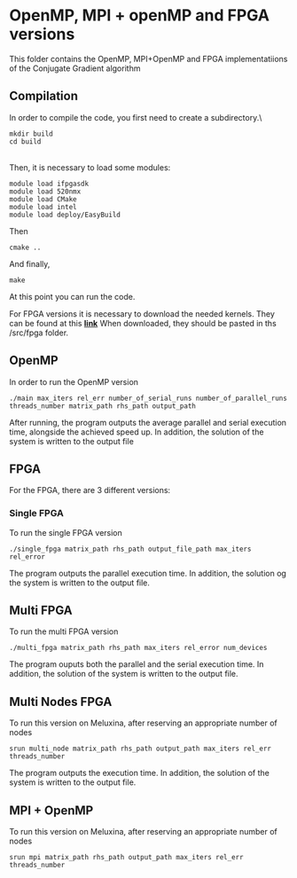 # OpenMP, MPI + openMP and  FPGA versions

This folder contains the OpenMP, MPI+OpenMP and FPGA implementatiions of the Conjugate Gradient algorithm

## Compilation
In order to compile the code, you first need to create a subdirectory.\
```
mkdir build
cd build
```
\
Then, it is necessary to load some modules:
```module load ifpgasdk
module load ifpgasdk
module load 520nmx
module load CMake
module load intel
module load deploy/EasyBuild
```
Then
```
cmake ..
```
And finally,
```
make
```
At this point you can run the code.

For FPGA versions it is necessary to download the needed kernels.
They can be found at this **[link](https://drive.google.com/file/d/1vZyDhI-ukpShtWAkAV_XjTLTUKVczaEf/view?usp=sharing)**
When downloaded, they should be pasted in ths /src/fpga folder.
## OpenMP
In order to run the OpenMP version
```
./main max_iters rel_err number_of_serial_runs number_of_parallel_runs threads_number matrix_path rhs_path output_path
```
After running, the program outputs the average parallel and serial execution time, alongside the achieved speed up.
In addition, the solution of the system is written to the output file
## FPGA
For the FPGA, there are 3 different versions:
### Single FPGA
To run the single FPGA version
```
./single_fpga matrix_path rhs_path output_file_path max_iters rel_error
```
The program outputs the parallel execution time.
In addition, the solution og the system is written to the output file.
## Multi FPGA
To run the multi FPGA version
```
./multi_fpga matrix_path rhs_path max_iters rel_error num_devices
```
The program ouputs both the parallel and the serial execution time.
In addition, the solution of the system is written to the output file.

## Multi Nodes FPGA
To run this version on Meluxina, after reserving an appropriate number of nodes
```
srun multi_node matrix_path rhs_path output_path max_iters rel_err threads_number
```
The program outputs the execution time.
In addition, the solution of the system is written to the output file.

## MPI + OpenMP
To run this version on Meluxina, after reserving an appropriate number of nodes
```
srun mpi matrix_path rhs_path output_path max_iters rel_err threads_number
```

